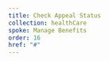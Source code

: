 ```yaml
---
title: Check Appeal Status
collection: healthCare
spoke: Manage Benefits
order: 16
href: "#"
---
```

